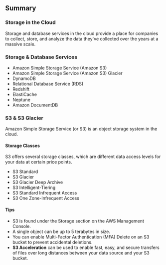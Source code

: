 



## Summary
### Storage in the Cloud
Storage and database services in the cloud provide a place for companies to collect, store, and analyze the data they've collected over the years at a massive scale.

### Storage & Database Services
* Amazon Simple Storage Service (Amazon S3)
* Amazon Simple Storage Service (Amazon S3) Glacier
* DynamoDB
* Relational Database Service (RDS)
* Redshift
* ElastiCache
* Neptune
* Amazon DocumentDB

### S3 & S3 Glacier
Amazon Simple Storage Service (or S3) is an object storage system in the cloud.
#### Storage Classes
S3 offers several storage classes, which are different data access levels for your data at certain price points.
* S3 Standard
* S3 Glacier
* S3 Glacier Deep Archive
* S3 Intelligent-Tiering
* S3 Standard Infrequent Access
* S3 One Zone-Infrequent Access

#### Tips
* S3 is found under the Storage section on the AWS Management Console.
* A single object can be up to 5 terabytes in size.
* You can enable Multi-Factor Authentication (MFA) Delete on an S3 bucket to prevent accidental deletions.
* **S3 Acceleration** can be used to enable fast, easy, and secure transfers of files over long distances between your data source and your S3 bucket.

